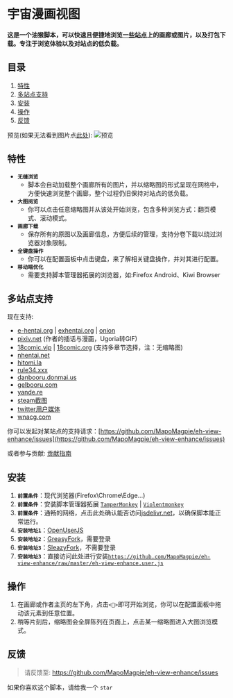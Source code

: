 # 宇宙漫画视图

**这是一个油猴脚本，可以快速且便捷地浏览[一些站点](#multi-site-support)上的画廊或图片，以及打包下载。专注于浏览体验以及对站点的低负载。**

## 目录

1. [特性](#features)
1. [多站点支持](#multi-site-support)
1. [安装](#installation)
1. [操作](#operates)
1. [反馈](#feedback)

预览(如果无法看到图片点[此处](/.assets/preview.md)):
![预览](.assets/eh-view-enhance-showcase3.avif "预览")

## <a name="features">特性</a>

- **`无缝浏览`**
  - 脚本会自动加载整个画廊所有的图片，并以缩略图的形式呈现在网格中，方便快速浏览整个画廊，整个过程仍旧保持对站点的低负载。
- **`大图阅览`**
  - 你可以点击任意缩略图并从该处开始浏览，包含多种浏览方式：翻页模式、滚动模式。
- **`画廊下载`**
  - 保存所有的原图以及画廊信息，方便后续的管理，支持分卷下载以绕过浏览器对象限制。
- **`全键盘操作`**
  - 你可以在配置面板中点击键盘，来了解相关键盘操作，并对其进行配置。
- **`移动端优化`**
  - 需要支持脚本管理器拓展的浏览器，如:Firefox Android、Kiwi Browser

## <a name="multi-site-support">多站点支持</a>
现在支持:
- [e-hentai.org](https://e-hentai.org) | [exhentai.org](https://exhentai.org) | [onion](https://exhentai55ld2wyap5juskbm67czulomrouspdacjamjeloj7ugjbsad.onion)
- [pixiv.net](https://pixiv.net) (作者的插话与漫画，Ugoria转GIF)
- [18comic.vip](https://18comic.vip) | [18comic.org](https://18comic.org) (支持多章节选择，注：无缩略图)
- [nhentai.net](https://nhentai.net)
- [hitomi.la](https://hitomi.la)
- [rule34.xxx](https://rule34.xxx)
- [danbooru.donmai.us](https://danbooru.donmai.us)
- [gelbooru.com ](https://gelbooru.com)
- [yande.re](https://yande.re)
- [steam截图](https://steamcommunity.com/id/some/screenshots)
- [twitter用户媒体](https://twitter.com/NASA/media)
- [wnacg.com](https://www.wnacg.com)

你可以发起对某站点的支持请求：[https://github.com/MapoMagpie/eh-view-enhance/issues](https://github.com/MapoMagpie/eh-view-enhance/issues)

或者参与贡献: [贡献指南](https://github.com/MapoMagpie/eh-view-enhance/blob/master/CONTRIBUTING.md)

## <a name="installation">安装</a>

1. **`前置条件`**：现代浏览器(Firefox\Chrome\Edge...)
1. **`前置条件`**：安装脚本管理器拓展 [`TamperMonkey`](https://www.tampermonkey.net/) | [`Violentmonkey`](https://violentmonkey.github.io/)
1. **`前置条件`**：通畅的网络，点击此处确认能否访问[jsdelivr.net](https://cdn.jsdelivr.net)，以确保脚本能正常运行。
1. **`安装地址1`**：[OpenUserJS](https://openuserjs.org/scripts/zsyjklive.cn/E_HENTAI_VIEW_ENHANCE)
1. **`安装地址2`**：[GreasyFork](https://greasyfork.org/en/scripts/397848-e-hentai-view-enhance)，需要登录
1. **`安装地址3`**：[SleazyFork](https://sleazyfork.org/en/scripts/397848-e-hentai-view-enhance)，不需要登录
1. **`安装地址3`**：直接访问此处进行安装[`https://github.com/MapoMagpie/eh-view-enhance/raw/master/eh-view-enhance.user.js`](https://github.com/MapoMagpie/eh-view-enhance/raw/master/eh-view-enhance.user.js)

## <a name="operates">操作</a>

1. 在画廊或作者主页的左下角，点击`<🎑>`即可开始浏览，你可以在配置面板中拖动该元素到任意位置。
1. 稍等片刻后，缩略图会全屏陈列在页面上，点击某一缩略图进入大图浏览模式。

## <a name="feedback">反馈</a>

> 请反馈至: https://github.com/MapoMagpie/eh-view-enhance/issues

如果你喜欢这个脚本，请给我一个 `star`
